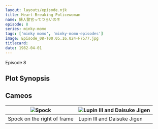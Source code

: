 ```yaml
---
layout: layouts/episode.njk
title: Heart-Breaking Policewoman
name: 婦人警官ってつらいのネ
episode: 8
series: minky-momo
tags: ['minky momo', 'minky-momo-episodes']
image: Episode_08-T00.05.16.024-F7577.jpg
titlecard: 
date: 1982-04-01
---
```


Episode 8

## Plot Synopsis

## Cameos

| ![Spock](Episode_08.snapshot_06.29.271.jpg) | ![Lupin III and Daisuke Jigen](Episode_08.snapshot_20.21.362.jpg) |
| ----------- | ----------- |
| Spock on the right of frame | Lupin III and Daisuke Jigen |
